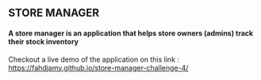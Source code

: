 ## STORE MANAGER

#### A store manager is an application that helps store owners (admins) track their stock inventory

Checkout a live demo of the application on this link : https://fahdjamy.github.io/store-manager-challenge-4/